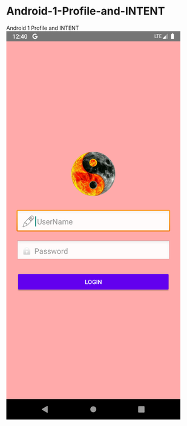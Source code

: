 # Android-1-Profile-and-INTENT
Android 1 Profile and INTENT
![picture](https://github.com/alimirjavadi/Android-1-Profile-and-INTENT/blob/main/image.png)
